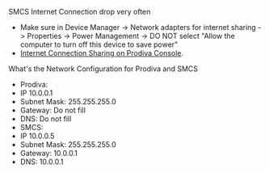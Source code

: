 SMCS Internet Connection drop very often
- Make sure in Device Manager -> Network adapters for internet sharing -> Properties -> Power Management -> DO NOT select "Allow the computer to turn off this device to save power"
- [Internet Connection Sharing on Prodiva Console](https://learn.microsoft.com/en-gb/troubleshoot/windows-client/networking/ics-not-work-after-computer-or-service-restart).

What's the Network Configuration for Prodiva and SMCS
- Prodiva:
 - IP 10.0.0.1
 - Subnet Mask: 255.255.255.0
 - Gateway: Do not fill
 - DNS: Do not fill
- SMCS:
 - IP 10.0.0.5
 - Subnet Mask: 255.255.255.0
 - Gateway: 10.0.0.1
 - DNS: 10.0.0.1
